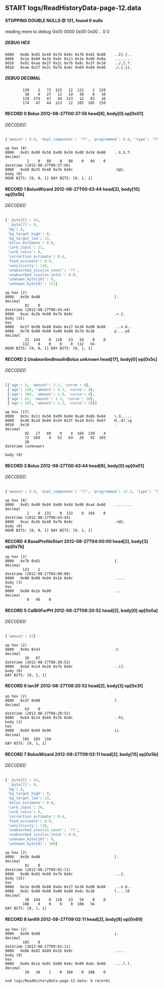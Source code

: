 ## START logs/ReadHistoryData-page-12.data
#### STOPPING DOUBLE NULLS @ 131, found 0 nulls
reading more to debug 0x00
    0000   0x00 0x00                                  ..
              0    0
##### DEBUG HEX
    0000   0x8b 0x02 0x49 0x7b 0x0c 0x7b 0x02 0x80    ..I{.{..
    0008   0x1e 0x09 0x1b 0x0c 0x13 0x1e 0x00 0x0a    ........
    0010   0x81 0xae 0x2f 0x2c 0x7b 0x0c 0x3f 0x10    ../,{.?.
    0018   0xae 0x2f 0x2c 0x7b 0x0c 0x69 0x69 0x96    ./,{.ii.
##### DEBUG DECIMAL
            139    2   73  123   12  123    2  128
             30    9   27   12   19   30    0   10
            129  174   47   44  123   12   63   16
            174   47   44  123   12  105  105  150
#### RECORD 0 Bolus 2012-08-27T00:37:56 head[8], body[0] op[0x01]
###### DECODED
```python
{'amount': 0.0, 'dual_component': '??', 'programmed': 8.8, 'type': '??'}
```
    op hex (8)
    0000   0x01 0x00 0x58 0x00 0x58 0x00 0x54 0x00    ..X.X.T.
    decimal
              1    0   88    0   88    0   84    0
    datetime (2012-08-27T00:37:56)
    0000   0xb8 0x25 0x40 0x7b 0x0c                   .%@{.
    body (0)
    HOUR BITS: [0, 0, 1] DAY BITS: [0, 1, 1]
#### RECORD 1 BolusWizard 2012-08-27T00:43:44 head[2], body[15] op[0x5b]
###### DECODED
```python
{'_byte[5]': 54,
 '_byte[7]': 0,
 'bg': 0,
 'bg_target_high': 0,
 'bg_target_low': 23,
 'bolus_estimate': 0.0,
 'carb_input': 31,
 'carb_ratio': 0,
 'correction_estimate': 0.6,
 'food_estimate': 0.0,
 'sensitivity': 110,
 'unabsorbed_insulin_count': '??',
 'unabsorbed_insulin_total': 0.0,
 'unknown_byte[10]': 0,
 'unknown_byte[8]': 112}
```
    op hex (2)
    0000   0x5b 0x00                                  [.
    decimal
             91    0
    datetime (2012-08-27T00:43:44)
    0000   0xac 0x2b 0x00 0x7b 0x0c                   .+.{.
    body (15)
    hex
    0000   0x1f 0x90 0x00 0x6e 0x17 0x36 0x00 0x00    ...n.6..
    0008   0x70 0x00 0x00 0x00 0x00 0x70 0x36         p....p6
    decimal
             31  144    0  110   23   54    0    0
            112    0    0    0    0  112   54
    HOUR BITS: [0, 0, 1] DAY BITS: [0, 1, 1]
#### RECORD 2 UnabsorbedInsulinBolus unknown head[17], body[0] op[0x5c]
###### DECODED
```python
[{'age': 9, 'amount': 2.2, 'curve': 4},
 {'age': 139, 'amount': 4.2, 'curve': 4},
 {'age': 169, 'amount': 1.8, 'curve': 4},
 {'age': 63, 'amount': 1.3, 'curve': 20},
 {'age': 103, 'amount': 2.3, 'curve': 20}]
```
    op hex (17)
    0000   0x5c 0x11 0x58 0x09 0x04 0xa8 0x8b 0x04    \.X.....
    0008   0x48 0xa9 0x04 0x34 0x3f 0x14 0x5c 0x67    H..4?.\g
    0010   0x14                                       .
    decimal
             92   17   88    9    4  168  139    4
             72  169    4   52   63   20   92  103
             20
    datetime (unknown)

    body (0)

#### RECORD 3 Bolus 2012-08-27T00:43:44 head[8], body[0] op[0x01]
###### DECODED
```python
{'amount': 0.0, 'dual_component': '??', 'programmed': 13.2, 'type': '??'}
```
    op hex (8)
    0000   0x01 0x00 0x84 0x00 0x84 0x00 0xa4 0x00    ........
    decimal
              1    0  132    0  132    0  164    0
    datetime (2012-08-27T00:43:44)
    0000   0xac 0x2b 0x40 0x7b 0x0c                   .+@{.
    body (0)
    HOUR BITS: [0, 0, 1] DAY BITS: [0, 1, 1]
#### RECORD 4 BasalProfileStart 2012-08-27T04:00:00 head[2], body[3] op[0x7b]

    op hex (2)
    0000   0x7b 0x01                                  {.
    decimal
            123    1
    datetime (2012-08-27T04:00:00)
    0000   0x80 0x00 0x04 0x1b 0x0c                   .....
    body (3)
    hex
    0000   0x08 0x2e 0x00                             ...
    decimal
              8   46    0

#### RECORD 5 CalBGForPH 2012-08-27T08:20:52 head[2], body[0] op[0x0a]
###### DECODED
```python
{'amount': 67}
```
    op hex (2)
    0000   0x0a 0x43                                  .C
    decimal
             10   67
    datetime (2012-08-27T08:20:52)
    0000   0xb4 0x14 0x28 0x7b 0x0c                   ..({.
    body (0)
    DAY BITS: [0, 1, 1]
#### RECORD 6 Ian3F 2012-08-27T08:20:52 head[2], body[3] op[0x3f]

    op hex (2)
    0000   0x3f 0x08                                  ?.
    decimal
             63    8
    datetime (2012-08-27T08:20:52)
    0000   0xb4 0x14 0x68 0x7b 0x0c                   ..h{.
    body (3)
    hex
    0000   0x69 0x69 0x96                             ii.
    decimal
            105  105  150
    DAY BITS: [0, 1, 1]
#### RECORD 7 BolusWizard 2012-08-27T09:02:11 head[2], body[15] op[0x5b]
###### DECODED
```python
{'_byte[5]': 54,
 '_byte[7]': 0,
 'bg': 0,
 'bg_target_high': 0,
 'bg_target_low': 23,
 'bolus_estimate': 0.0,
 'carb_input': 30,
 'carb_ratio': 0,
 'correction_estimate': 0.6,
 'food_estimate': 0.0,
 'sensitivity': 110,
 'unabsorbed_insulin_count': '??',
 'unabsorbed_insulin_total': 0.0,
 'unknown_byte[10]': 0,
 'unknown_byte[8]': 108}
```
    op hex (2)
    0000   0x5b 0x00                                  [.
    decimal
             91    0
    datetime (2012-08-27T09:02:11)
    0000   0x8b 0x02 0x09 0x7b 0x0c                   ...{.
    body (15)
    hex
    0000   0x1e 0x90 0x00 0x6e 0x17 0x36 0x00 0x00    ...n.6..
    0008   0x6c 0x00 0x00 0x00 0x00 0x6c 0x36         l....l6
    decimal
             30  144    0  110   23   54    0    0
            108    0    0    0    0  108   54
    DAY BITS: [0, 1, 1]
#### RECORD 8 Ian69 2012-08-27T09:02:11 head[2], body[8] op[0x69]

    op hex (2)
    0000   0x69 0x08                                  i.
    decimal
            105    8
    datetime (2012-08-27T09:02:11)
    0000   0x8b 0x02 0x09 0x1b 0x0c                   .....
    body (8)
    hex
    0000   0x0a 0x1e 0x01 0x00 0x6c 0x00 0x6c 0x00    ....l.l.
    decimal
             10   30    1    0  108    0  108    0

`end logs/ReadHistoryData-page-12.data: 9 records`
